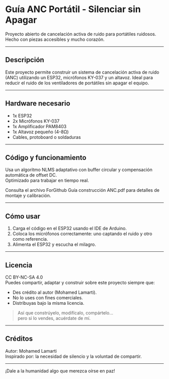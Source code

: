 # Guía ANC Portátil - Silenciar sin Apagar

Proyecto abierto de cancelación activa de ruido para portátiles ruidosos.  
Hecho con piezas accesibles y mucho corazón.

---

## Descripción

Este proyecto permite construir un sistema de cancelación activa de ruido (ANC) utilizando un ESP32, micrófonos KY-037 y un altavoz. Ideal para reducir el ruido de los ventiladores de portátiles sin apagar el equipo.

---

## Hardware necesario

- 1x ESP32
- 2x Micrófonos KY-037
- 1x Amplificador PAM8403
- 1x Altavoz pequeño (4-8Ω)
- Cables, protoboard o soldaduras

---

## Código y funcionamiento

Usa un algoritmo NLMS adaptativo con buffer circular y compensación automática de offset DC.  
Optimizado para trabajar en tiempo real.

Consulta el archivo ForGithub Guía construcción ANC.pdf para detalles de montaje y calibración.

---

## Cómo usar

1. Carga el código en el ESP32 usando el IDE de Arduino.
2. Coloca los micrófonos correctamente: uno captando el ruido y otro como referencia.
3. Alimenta el ESP32 y escucha el milagro.

---

## Licencia

CC BY-NC-SA 4.0  
Puedes compartir, adaptar y construir sobre este proyecto siempre que:

- Des crédito al autor (Mohamed Lamarti).
- No lo uses con fines comerciales.
- Distribuyas bajo la misma licencia.

> Así que constrúyelo, modifícalo, compártelo...  
> pero si lo vendes, acuérdate de mí.

---

## Créditos

Autor: Mohamed Lamarti  
Inspirado por: la necesidad de silencio y la voluntad de compartir.

---

¡Dale a la humanidad algo que merezca oírse en paz!
